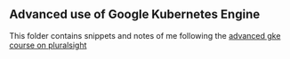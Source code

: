 ## Advanced use of Google Kubernetes Engine

This folder contains snippets and notes of me following the [advanced gke
course on pluralsight](https://app.pluralsight.com/library/courses/google-cloud-kubernetes-engine-leveraging-advanced-features/)


